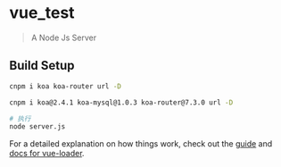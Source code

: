 # vue_test

> A Node Js Server

## Build Setup

``` bash
cnpm i koa koa-router url -D

cnpm i koa@2.4.1 koa-mysql@1.0.3 koa-router@7.3.0 url -D

# 执行
node server.js 
```

For a detailed explanation on how things work, check out the [guide](http://vuejs-templates.github.io/webpack/) and [docs for vue-loader](http://vuejs.github.io/vue-loader).
